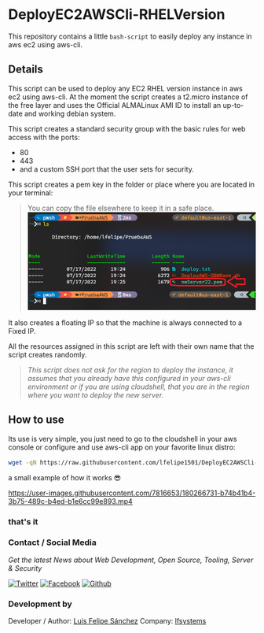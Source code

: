 # DeployEC2AWSCli-RHELVersion

This repository contains a little `bash-script` to easily deploy any instance in aws ec2 using aws-cli.

## Details

This script can be used to deploy any EC2 RHEL version instance in aws ec2 using aws-cli.
At the moment the script creates a t2.micro instance of the free layer and uses the Official ALMALinux AMI ID to install an up-to-date and working debian system.

This script creates a standard security group with the basic rules for web access with the ports:
* 80
* 443
* and a custom SSH port that the user sets for security.

This script creates a pem key in the folder or place where you are located in your terminal:
> You can copy the file elsewhere to keep it in a safe place.
![PEMFile](https://raw.githubusercontent.com/lfelipe1501/lfelipe-projects/master/AWSCliUBNT/AWSCliUBNT.png)

It also creates a floating IP so that the machine is always connected to a Fixed IP.

All the resources assigned in this script are left with their own name that the script creates randomly.

> *This script does not ask for the region to deploy the instance, it assumes that you already have this configured in your aws-cli environment or if you are using cloudshell, that you are in the region where you want to deploy the new server.*

## How to use

Its use is very simple, you just need to go to the cloudshell in your aws console or configure and use aws-cli app on your favorite linux distro:

```bash
wget -qN https://raw.githubusercontent.com/lfelipe1501/DeployEC2AWSCli-RHELVersion/main/DeployAWS-RHLBase.sh && chmod +x DeployAWS-RHLBase.sh && bash DeployAWS-RHLBase.sh
```

a small example of how it works :sunglasses:

https://user-images.githubusercontent.com/7816653/180266731-b74b41b4-3b75-489c-b4ed-b1e6cc99e893.mp4

### that's it

### Contact / Social Media

*Get the latest News about Web Development, Open Source, Tooling, Server & Security*

[![Twitter](https://github.frapsoft.com/social/twitter.png)](https://twitter.com/lfelipe1501)
[![Facebook](https://github.frapsoft.com/social/facebook.png)](https://www.facebook.com/lfelipe1501)
[![Github](https://github.frapsoft.com/social/github.png)](https://github.com/lfelipe1501)

### Development by

Developer / Author: [Luis Felipe Sánchez](https://github.com/lfelipe1501)
Company: [lfsystems](https://www.lfsystems.com.co)

